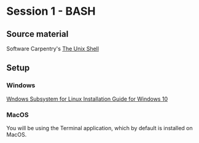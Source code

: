 # Session 1 - BASH

## Source material

Software Carpentry's [The Unix Shell](http://swcarpentry.github.io/shell-novice/)

## Setup

### Windows

[Wndows Subsystem for Linux Installation Guide for Windows 10](https://docs.microsoft.com/en-us/windows/wsl/install-win10)

### MacOS

You will be using the Terminal application, which by default is installed on MacOS.

